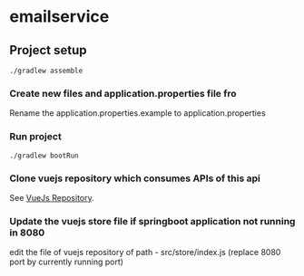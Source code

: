# emailservice

## Project setup
```
./gradlew assemble
```

### Create new files and application.properties file fro

Rename the application.properties.example to application.properties

### Run project 
```
./gradlew bootRun
```

### Clone vuejs repository which consumes APIs of this api
See [VueJs Repository](https://github.com/veshraj/email-service-vuejs).

### Update the vuejs store file if springboot application not running in 8080
edit the file of vuejs repository of path - src/store/index.js (replace 8080 port by currently running port)

